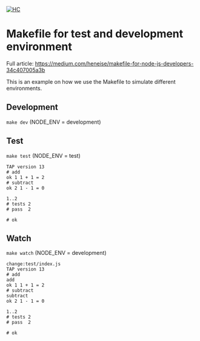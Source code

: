 [![HC](https://img.shields.io/badge/heneise-consulting-333333.svg?style=for-the-badge)]()

# Makefile for test and development environment

Full article: https://medium.com/heneise/makefile-for-node-js-developers-34c407005a3b

This is an example on how we use the Makefile to simulate different environments.

## Development
`make dev` (NODE_ENV = development)

## Test
`make test` (NODE_ENV = test)

    TAP version 13
    # add
    ok 1 1 + 1 = 2
    # subtract
    ok 2 1 - 1 = 0

    1..2
    # tests 2
    # pass  2

    # ok


## Watch
`make watch` (NODE_ENV = development)

    change:test/index.js
    TAP version 13
    # add
    add
    ok 1 1 + 1 = 2
    # subtract
    subtract
    ok 2 1 - 1 = 0

    1..2
    # tests 2
    # pass  2

    # ok